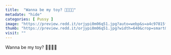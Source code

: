 ```yaml
---
title:  "Wanna be my toy? 👅👅🤤🤤"
metadate: "hide"
categories: [ Pussy ]
image: "https://preview.redd.it/orjypi0m06q51.jpg?auto=webp&s=a4c97815f6f978d70594901181fc60b0484a8106"
thumb: "https://preview.redd.it/orjypi0m06q51.jpg?width=640&crop=smart&auto=webp&s=3d06adfce87e74a80439e811cfc031ab3e1d97cd"
visit: ""
---
```

Wanna be my toy? 👅👅🤤🤤
